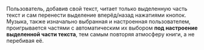 Пользователь, добавив свой текст, читает только выделенную часть текст и сам перенести выделение вперёд/назад нажатиями кнопок. Музыка, также изначально выбранная и настроенная пользователем, проигрывается частями с автоматическим их выбором **под настроение выделенной части текста**, тем самым повторяя атмосферу книги, а не перебивая её. 